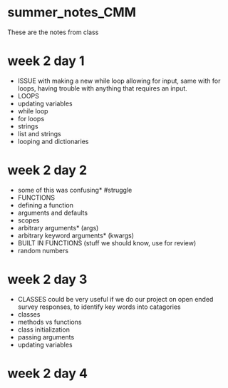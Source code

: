 # summer_notes_CMM
These are the notes from class

# week 2 day 1
- ISSUE with making a new while loop allowing for input, same with for loops, having trouble with anything that requires an input.
- LOOPS
- updating variables
- while loop
- for loops
- strings
- list and strings
- looping and dictionaries
  
# week 2 day 2
- some of this was confusing* #struggle
- FUNCTIONS
- defining a function
- arguments and defaults
- scopes
- arbitrary arguments* (args)
- arbitrary keyword arguments* (kwargs)
- BUILT IN FUNCTIONS (stuff we should know, use for review)
- random numbers
  
# week 2 day 3
- CLASSES could be very useful if we do our project on open ended survey responses, to identify key words into catagories
- classes
- methods vs functions
- class initialization
- passing arguments
- updating variables

# week 2 day 4